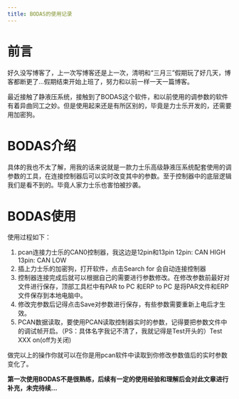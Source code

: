 ```yaml
---
title: BODAS的使用记录
---
```

# 前言
好久没写博客了，上一次写博客还是上一次，清明和“三月三”假期玩了好几天，博客都断更了...假期结束开始上班了，努力和以前一样一天一篇博客。
<!--more-->
最近接触了静液压系统，接触到了BODAS这个软件，和以前使用的调参数的软件有着异曲同工之妙。但是使用起来还是有所区别的，毕竟是力士乐开发的，还需要用加密狗。
# BODAS介绍
具体的我也不太了解，用我的话来说就是一款力士乐高级静液压系统配套使用的调参数的工具，在连接控制器后可以实时改变其中的参数。至于控制器中的底层逻辑我们是看不到的。毕竟人家力士乐也害怕被抄袭。
# BODAS使用
使用过程如下：
1. pcan连接力士乐的CAN0控制器，我这边是12pin和13pin
12pin: CAN HIGH
13pin: CAN LOW
2. 插上力士乐的加密狗，打开软件，点击Search for 会自动连接控制器
3. 控制器连接完成后就可以根据自己的需要进行参数修改。在修改参数前最好对文件进行保存，顶部工具栏中有PAR to PC 和ERP to PC 是将PAR文件和ERP文件保存到本地电脑中。
4. 修改完参数后记得点击Save对参数进行保存，有些参数需要重新上电后才生效。
5. PCAN数据读取，要使用PCAN读取控制器实时的参数，记得要把参数文件中的调试帧开启。（PS：具体名字我记不清了，我就记得是Test开头的）Test XXX on(off为关闭)

做完以上的操作你就可以在你是用pcan软件中读取到你修改参数值后的实时参数变化了。

**第一次使用BODAS不是很熟练，后续有一定的使用经验和理解后会对此文章进行补充，未完待续...**